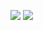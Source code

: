 ![](https://raw.githubusercontent.com/manueldg/github-stats/master/generated/overview.svg#gh-dark-mode-only)
![](https://raw.githubusercontent.com/manueldg/github-stats/master/generated/languages.svg#gh-dark-mode-only)
